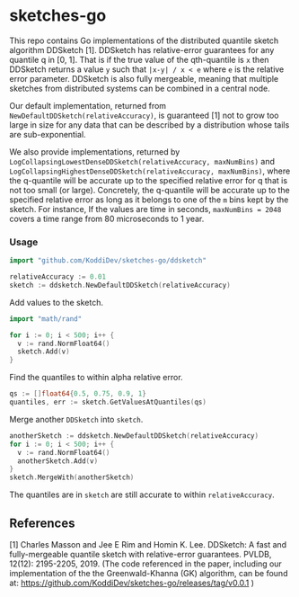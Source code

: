 # sketches-go 

This repo contains Go implementations of the distributed quantile sketch algorithm
DDSketch [1]. DDSketch has relative-error guarantees for any quantile q in [0, 1].
That is if the true value of the qth-quantile is `x` then DDSketch returns a value `y` 
such that `|x-y| / x < e` where `e` is the relative error parameter. DDSketch is also 
fully mergeable, meaning that multiple sketches from distributed systems can be combined 
in a central node.

Our default implementation, returned from `NewDefaultDDSketch(relativeAccuracy)`, is
guaranteed [1] not to grow too large in size for any data that can be described by a
distribution whose tails are sub-exponential.

We also provide implementations, returned by `LogCollapsingLowestDenseDDSketch(relativeAccuracy, maxNumBins)`
and `LogCollapsingHighestDenseDDSketch(relativeAccuracy, maxNumBins)`, where the q-quantile
will be accurate up to the specified relative error for q that is not too small (or large).
Concretely, the q-quantile will be accurate up to the specified relative error as long as it
belongs to one of the `m` bins kept by the sketch. For instance, If the values are time in seconds, 
`maxNumBins = 2048` covers a time range from 80 microseconds to 1 year.

### Usage

```go
import "github.com/KoddiDev/sketches-go/ddsketch"

relativeAccuracy := 0.01
sketch := ddsketch.NewDefaultDDSketch(relativeAccuracy)
```

Add values to the sketch.

```go
import "math/rand"

for i := 0; i < 500; i++ {
  v := rand.NormFloat64()
  sketch.Add(v)
}
```

Find the quantiles to within alpha relative error.

```go
qs := []float64{0.5, 0.75, 0.9, 1}
quantiles, err := sketch.GetValuesAtQuantiles(qs)
```

Merge another `DDSketch` into `sketch`.

```go
anotherSketch := ddsketch.NewDefaultDDSketch(relativeAccuracy)
for i := 0; i < 500; i++ {
  v := rand.NormFloat64()
  anotherSketch.Add(v)
}
sketch.MergeWith(anotherSketch)
```

The quantiles are in `sketch` are still accurate to within `relativeAccuracy`.

## References

[1] Charles Masson and Jee E Rim and Homin K. Lee. DDSketch: A fast and fully-mergeable quantile sketch with 
relative-error guarantees. PVLDB, 12(12): 2195-2205, 2019. (The code referenced in the paper, including our 
implementation of the the Greenwald-Khanna (GK) algorithm, can be found at: 
https://github.com/KoddiDev/sketches-go/releases/tag/v0.0.1 )
